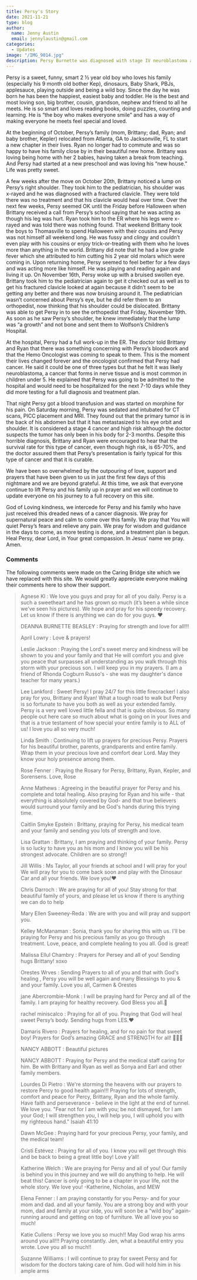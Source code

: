 ```yaml
---
title: Persy's Story
date: 2021-11-21
type: blog
author:
  name: Jenny Austin
  email: jennylaustin@gmail.com
categories:
  - Updates
image: "/IMG_9014.jpg"
description: Persy Burnette was diagnosed with stage IV neuroblastoma at age 2 1/2 and is beginning his fight against cancer. 
---
```


Persy is a sweet, funny, smart 2 ½ year old boy who loves his family
(especially his 9 month old bother Kep), dinosaurs, Baby Shark, PBJs,
applesauce, playing outside and being a wild boy. Since the day he was born he
has been the happiest, easiest baby and toddler. He is the best and most loving
son, big brother, cousin, grandson, nephew and friend to all he meets. He is so
smart and loves reading books, doing puzzles, counting and learning. He is “the
boy who makes everyone smile” and has a way of making everyone he meets feel
special and loved.

At the beginning of October, Persy’s family (mom, Brittany; dad, Ryan; and baby
brother, Kepler) relocated from Atlanta, GA to Jacksonville, FL to start a new
chapter in their lives. Ryan no longer had to commute and was so happy to have
his family close by in their beautiful new home. Brittany was loving being home
with her 2 babies, having taken a break from teaching. And Persy had started at
a new preschool and was loving his “new house.” Life was pretty sweet.

A few weeks after the move on October 20th, Brittany noticed a lump on Persy’s
right shoulder. They took him to the pediatrician, his shoulder was x-rayed and
he was diagnosed with a fractured clavicle. They were told there was no
treatment and that his clavicle would heal over time. Over the next few weeks,
Persy seemed OK until the Friday before Halloween when Brittany received a call
from Persy’s school saying that he was acting as though his leg was hurt. Ryan
took him to the ER where his legs were x-rayed and was told there was nothing
found. That weekend Brittany took the boys to Thomasville to spend Halloween
with their cousins and Persy was not himself all weekend long. He was fussy and
clingy and couldn’t even play with his cousins or enjoy trick-or-treating with
them who he loves more than anything in the world. Brittany did note that he
had a low grade fever which she attributed to him cutting his 2 year old molars
which were coming in. Upon returning home, Persy seemed to feel better for a
few days and was acting more like himself. He was playing and reading again and
living it up. On November 16th, Persy woke up with a bruised swollen eye.
Brittany took him to the pediatrician again to get it checked out as well as to
get his fractured clavicle looked at again because it didn’t seem to be getting
any better and there was now bruising around it. The pediatrician wasn’t
concerned about Persy’s eye, but he did refer them to an orthopedist, now
thinking that his shoulder could be dislocated. Brittany was able to get Persy
in to see the orthopedist that Friday, November 19th. As soon as he saw Persy’s
shoulder, he knew immediately that the lump was “a growth” and not bone and
sent them to Wolfson’s Children’s Hospital.


At the hospital, Persy had a full work-up in the ER. The doctor told Brittany
and Ryan that there was something concerning with Persy’s bloodwork and that
the Hemo Oncologist was coming to speak to them. This is the moment their lives
changed forever and the oncologist confirmed that Persy had cancer. He said it
could be one of three types but that he felt it was likely neuroblastoma, a
cancer that forms in nerve tissue and is most common in children under 5. He
explained that Persy was going to be admitted to the hospital and would need to
be hospitalized for the next 7-10 days while they did more testing for a full
diagnosis and treatment plan.

That night Persy got a blood transfusion and was started on morphine for his
pain. On Saturday morning, Persy was sedated and intubated for CT scans, PICC
placement and MRI. They found out that the primary tumor is in the back of his
abdomen but that it has metastasized to his eye orbit and shoulder. It is
considered a stage 4 cancer and high risk although the doctor suspects the
tumor has only been in his body for 2-3 months. Despite this horrible
diagnosis, Brittany and Ryan were encouraged to hear that the survival rate for
this type of cancer, even though high risk, is 65-70%, and the doctor assured
them that Persy’s presentation is fairly typical for this type of cancer and
that it is curable.

We have been so overwhelmed by the outpouring of love, support and prayers that
have been given to us in just the first few days of this nightmare and we are
beyond grateful. At this time, we ask that everyone continue to lift Persy and
his family up in prayer and we will continue to update everyone on his journey
to a full recovery on this site.

God of Loving kindness, we intercede for Persy and his family who have just
received this dreaded news of a cancer diagnosis. We pray for supernatural
peace and calm to come over this family. We pray that You will quiet Persy’s
fears and relieve any pain. We pray for wisdom and guidance in the days to
come, as more testing is done, and a treatment plan is begun. Heal Persy, dear
Lord, in Your great compassion. In Jesus’ name we pray. Amen.

### Comments

The following comments were made on the Caring Bridge site which we have
replaced with this site.  We would greatly appreciate everyone making their
comments here to show their support.

> Agnese Kl : We love you guys and pray for all of you daily. Persy is a such a
> sweetheart and he has grown so much (it’s been a while since we’ve seen his
> pictures). We hope and pray for his speedy recovery. Let us know if there is
> anything we can do for you guys. ❤️
>
> DEANNA BURNETTE BEASLEY : Praying for strength and love for all!!!
>
> April Lowry : Love & prayers!
>
> Leslie Jackson : Praying the Lord's sweet mercy and kindness will be shown to
> you and your family and that He will comfort you and give you peace that
> surpasses all understanding as you walk through this storm with your precious
> son. I will keep you in my prayers. (I am a friend of Rhonda Cogburn Russo's -
> she was my daughter's dance teacher for many years.)
>
> Lee Lankford : Sweet Persy! I pray 24/7 for this little firecracker! I also
> pray for you, Brittany and Ryan! What a tough road to walk but Persy is so
> fortunate to have you both as well as your extended family. Persy is a very
> well loved little fella and that is quite obvious. So many people out here care
> so much about what is going on in your lives and that is a true testament of
> how special your entire family is to ALL of us! I love you all so very much!
>
> Linda Smith : Continuing to lift up prayers for precious Persy. Prayers for his
> beautiful brother, parents, grandparents and entire family. Wrap them in your
> precious love and comfort dear Lord. May they know your holy presence among
> them.
>
> Rose Fenner : Praying the Rosary for Persy, Brittany, Ryan, Kepler, and
> Sorensens.  Love, Rose
>
> Anne Mathews : Agreeing in the beautiful prayer for Persy and his complete and
> total healing. Also praying for Ryan and his wife - that everything is
> absolutely covered by God- and that true believers would surround your family
> and be God's hands during this trying time.
>
> Caitlin Smyke Epstein : Brittany, praying for Persy, his medical team and your
> family and sending you lots of strength and love.
>
> Lisa Grattan : Brittany, I am praying and thinking of your family. Persy is so
> lucky to have you as his mom and I know you will be his strongest advocate.
> Children are so strong!!
>
> Jill Willis : Ms Taylor, all your friends at school and I will pray for you! We
> will pray for you to come back soon and play with the Dinosaur Car and all your
> friends. We love you!❤
>
> Chris Darroch : We are praying for all of you! Stay strong for that beautiful
> family of yours, and please let us know if there is anything we can do to help
>
> Mary Ellen Sweeney-Reda : We are with you and will pray and support you.
>
> Kelley McManaman : Sonia, thank you for sharing this with us. I'll be praying
> for Persy and his precious family as you go through treatment. Love, peace, and
> complete healing to you all. God is great!
>
> Malissa Ellul Chambry : Prayers for Persey and all of you! Sending hugs
> Brittany! xoxo
>
> Orestes Wrves : Sending Prayers to all of you and that with God's healing ,
> Persy you will be well again and many Blessings to you & and your family.  Love
> you all, Carmen & Orestes
>
> jane Abercrombie-Monk : I will be praying hard for Percy and all of the family.
> I am praying for healthy recovery. God Bless you all.🙏
>
> rachel miniscalco : Praying for all of you. Praying that God will heal sweet
> Persy’s body. Sending hugs from LES.♥️
>
> Damaris Rivero : Prayers for healing, and for no pain for that sweet boy!
> Prayers for God’s amazing GRACE and STRENGTH for all! 🙏🏻🥰
>
> NANCY ABBOTT : Beautiful pictures
>
> NANCY ABBOTT : Praying for Persy and the medical staff caring for him. Be with
> Brittany and Ryan as well as Sonya and Earl and other family members.
>
> Lourdes Di Pietro : We're storming the heavens with our prayers to restore
> Percy to good health again!!! Praying for lots of strength, comfort and peace
> for Percy, Brittany, Ryan and the whole family. Have faith and perseverance -
> believe in the light at the end of tunnel. We love you.  "Fear not for I am
> with you; be not dismayed, for I am your God; I will strengthen you, I will
> help you, I will uphold you with my righteous hand." Isaiah 41:10
>
> Dawn McGee : Praying hard for your precious Persy, your family, and the medical
> team!
>
> Cristi Estévez : Praying for all of you. I know you will get through this and
> be back to being a great little boy! Love y’all!
>
> Katherine Welch : We are praying for Persy and all of you! Our family is behind
> you in this journey and we will do anything to help. He will beat this! Cancer
> is only going to be a chapter in your life, not the whole story. We love you!
> -Katherine, Nicholas, and MEW
>
> Elena Fenner : I am praying constantly for you Persy- and for your mom and dad.
> and all your family. You are a strong boy and with your mom, dad and family at
> your side, you will soon be a “wild boy” again- running around and getting on
> top of furniture. We all love you so much!
>
> Katie Cullens : Persy we love you so much!! May God wrap his arms around you
> all!!! Praying constantly. Jen, what a beautiful entry you wrote. Love you all
> so much!!
>
> Suzanne Williams : I will continue to pray for sweet Persy and for wisdom for
> the doctors taking care of him. God will hold him in his ample arms
